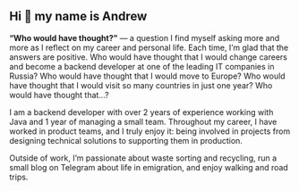 ## Hi 👋 my name is Andrew

**“Who would have thought?”** — a question I find myself asking more and more as I reflect on my career and personal life. Each time, I’m glad that the answers are positive. Who would have thought that I would change careers and become a backend developer at one of the leading IT companies in Russia? Who would have thought that I would move to Europe? Who would have thought that I would visit so many countries in just one year? Who would have thought that…?

I am a backend developer with over 2 years of experience working with Java and 1 year of managing a small team. Throughout my career, I have worked in product teams, and I truly enjoy it: being involved in projects from designing technical solutions to supporting them in production.

Outside of work, I’m passionate about waste sorting and recycling, run a small blog on Telegram about life in emigration, and enjoy walking and road trips.
